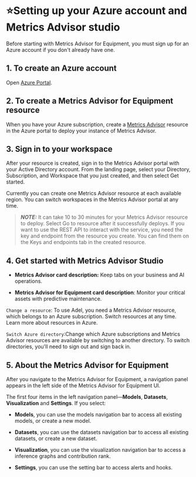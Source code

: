 # ⭐Setting up your Azure account and Metrics Advisor studio

Before starting with Metrics Advisor for Equipment, you must sign up for an Azure account if you don't already have one.

## 1. To create an Azure account

Open [Azure Portal](https://azure.microsoft.com/free/cognitive-services).

## 2. To create a Metrics Advisor for Equipment resource

When you have your Azure subscription, create a [Metrics Advisor](https://go.microsoft.com/fwlink/?linkid=2142156) resource in the Azure portal to deploy your instance of Metrics Advisor.

## 3. Sign in to your workspace

After your resource is created, sign in to the Metrics Advisor portal with your Active Directory account. From the landing page, select your Directory, Subscription, and Workspace that you just created, and then select Get started.

Currently you can create one Metrics Advisor resource at each available region. You can switch workspaces in the Metrics Advisor portal at any time.

> **_NOTE:_**  It can take 10 to 30 minutes for your Metrics Advisor resource to deploy. Select Go to resource after it successfully deploys.
If you want to use the REST API to interact with the service, you need the key and endpoint from the resource you create. You can find them on the Keys and endpoints tab in the created resource.

## 4. Get started with Metrics Advisor Studio

- **Metrics Advisor card description:** Keep tabs on your business and AI operations.

- **Metrics Advisor for Equipment card description**: Monitor your critical assets with predictive maintenance.

`Change a resource`: To use Adel, you need a Metrics Advisor resource, which belongs to an Azure subscription. Switch resources at any time. Learn more about resources in Azure. 

`Switch Azure directory`:Change which Azure subscriptions and Metrics Advisor resources are available by switching to another directory. To switch directories, you'll need to sign out and sign back in.



## 5. About the Metrics Advisor for Equipment

After you navigate to the Metrics Advisor for Equipment,  a navigation panel appears in the left side of the Metrics Advisor for Equipment UI.

The first four items in the left navigation panel—**Models**, **Datasets**, **Visualization** and **Settings**. If you select:

- **Models**, you can use the models navigation bar to access all existing models, or create a new model.

- **Datasets**, you can use the datasets navigation bar to access all existing datasets, or create a new dataset.

- **Visualization**, you can use the visualization navigation bar to access a inference graphs and contribution rank.

- **Settings**, you can use the setting bar to access alerts and hooks.

  
